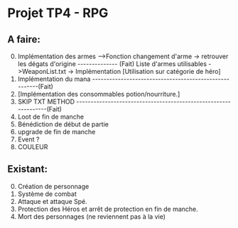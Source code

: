 # Projet TP4 - RPG

## A faire:

0) Implémentation des armes 
    -->Fonction changement d'arme -> retrouver les dégats d'origine -------------- (Fait)
                 Liste d'armes utilisables ->WeaponList.txt -> Implémentation
                 [Utilisation sur catégorie de héro]
1) Implémentation du mana   -------------------------------------------------------(Fait)
2) [Implémentation des consommables potion/nourriture.] 
3) SKIP TXT METHOD ----------------------------------------------------------------(Fait)
4) Loot de fin de manche
5) Bénédiction de début de partie
6) upgrade de fin de manche
7) Event ?
8) COULEUR

## Existant:
0) Création de personnage
1) Système de combat
2) Attaque et attaque Spé.
3) Protection des Héros et arrêt de protection en fin de manche.
4) Mort des personnages (ne reviennent pas à la vie)
